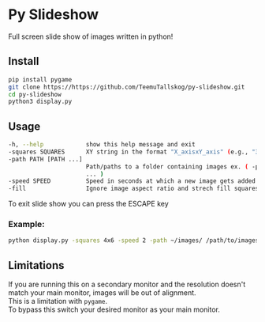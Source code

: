# Py Slideshow
Full screen slide show of images written in python!
## Install
```bash
pip install pygame
git clone https://https://github.com/TeemuTallskog/py-slideshow.git
cd py-slideshow
python3 display.py
```

## Usage
```bash
-h, --help            show this help message and exit
-squares SQUARES      XY string in the format "X_axisxY_axis" (e.g., "3x2").
-path PATH [PATH ...]
                      Path/paths to a folder containing images ex. ( -path <path/to/folder/> <c:/path/to/folder/>
                      ... )
-speed SPEED          Speed in seconds at which a new image gets added to display (e.g. -speed 2 or -speed 0.5 )
-fill                 Ignore image aspect ratio and strech fill squares.
```
To exit slide show you can press the ESCAPE key
### Example:
```bash
python display.py -squares 4x6 -speed 2 -path ~/images/ /path/to/images/ -fill
```

## Limitations
If you are running this on a secondary monitor and the resolution doesn't match your main monitor, images will be out of alignment.  
This is a limitation with `pygame`.  
To bypass this switch your desired monitor as your main monitor.
